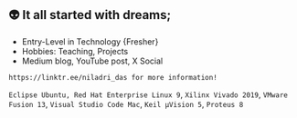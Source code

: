 ## 👽 It all started with dreams;

- Entry-Level in Technology {Fresher}
- Hobbies: Teaching, Projects
- Medium blog, YouTube post, X Social

`https://linktr.ee/niladri_das for more information!`

`Eclipse Ubuntu, Red Hat Enterprise Linux 9`, `Xilinx Vivado 2019`, `VMware Fusion 13`, `Visual Studio Code Mac`, `Keil µVision 5`, `Proteus 8`
